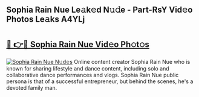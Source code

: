 ## Sophia Rain Nue Le𝚊k𝚎d N𝚞𝚍e - Part-RsY Vid𝚎o Photos Le𝚊ks A4YLj

# <h2><a href="http://fb4vzi.evod.top/?m=Sophia+Rain+Nue">🔗 👉🔴 Sophia Rain Nue Vid𝚎o Ph𝚘t𝚘s</a></h2>

[![Sophia Rain Nue N𝚞d𝚎s](https://i.imgur.com/8V9OHl7.gif)](http://fb4vzi.evod.top/?m=Sophia+Rain+Nue)
Online content creator Sophia Rain Nue who is known for sharing lifestyle and dance content, including solo and collaborative dance performances and vlogs. Sophia Rain Nue public persona is that of a successful entrepreneur, but behind the scenes, he's a devoted family man. 
